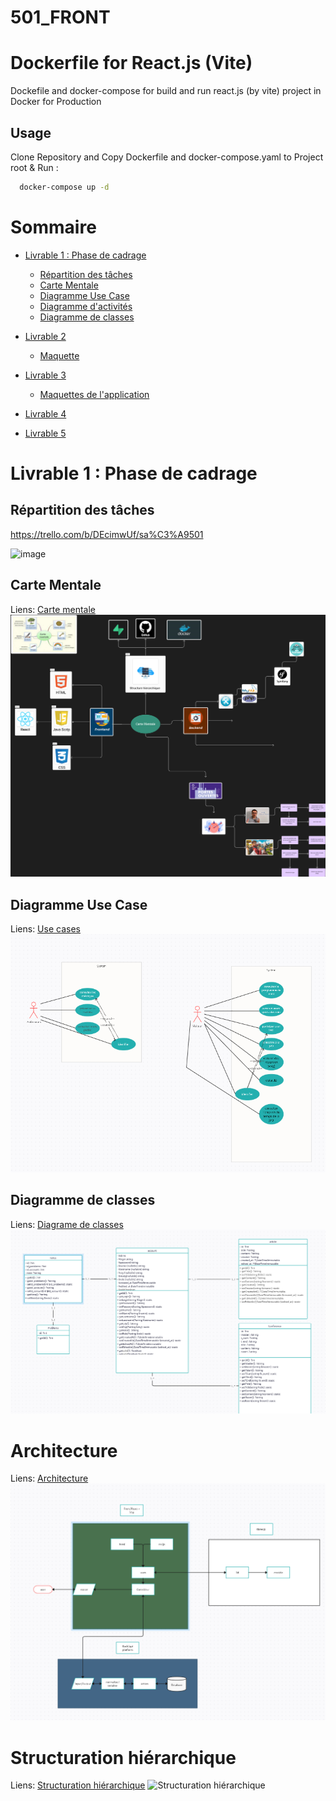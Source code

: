 # 501_FRONT


# Dockerfile for React.js (Vite)

Dockefile and docker-compose for build and run react.js (by vite) project in Docker for Production

## Usage

Clone Repository and Copy Dockerfile and docker-compose.yaml to Project root & Run :

```bash
  docker-compose up -d
```
# Sommaire

- [Livrable 1 : Phase de cadrage](#livrable1)
  - [Répartition des tâches](#répartition-des-tâches)
  - [Carte Mentale](#carte-mentale)
  - [Diagramme Use Case](#diagramme-use-case)
  - [Diagramme d'activités](#diagramme-dactivités)
  - [Diagramme de classes](#diagramme-de-classes)
- [Livrable 2](#livrable--l401_2)
  - [Maquette](#maquette)
- [Livrable 3](#livrable--l401_3)
  - [Maquettes de l'application](#maquettes-de-lapplication)
- [Livrable 4](#livrable_4)
  
- [Livrable 5](#livrable_5)



# Livrable 1 : Phase de cadrage

<h2 id="répartition-des-tâches">Répartition des tâches</h2>

https://trello.com/b/DEcimwUf/sa%C3%A9501

![image](https://github.com/user-attachments/assets/28139fcd-d609-466f-a8c5-d3ad9d3b10d7)


<h2 id="carte-mentale">Carte Mentale</h2>

Liens: [Carte mentale](https://www.figma.com/design/722BNI8EQTC8RiOg9lHHb9/Carte-mentale?node-id=0-1&node-type=canvas&t=yKDDfEvuP5oq29Gm-0)
![Carte mentale](docs/Carte_mentale.png)

<h2 id="diagramme-use-case">Diagramme Use Case</h2>

Liens: [Use cases](https://app.creately.com/d/UO7DATaUb6V/edit)
![Use cases](docs/use_cases.png)


<h2 id="diagramme-de-classes">Diagramme de classes</h2>

Liens: [Diagrame de classes ](https://app.creately.com/d/8IhlOzrDdw2/edit)
![Use cases](docs/class_diagram.PNG)

# Architecture

Liens: [Architecture](https://app.creately.com/d/tdS0ZVhEZFl/edit)
![Architecture](docs/architecture.PNG)

# Structuration hiérarchique

Liens: [Structuration hiérarchique](https://app.creately.com/d/smxBCvPkaN7/edit)
![Structuration hiérarchique](docs/Structuration%20hiérarchique.PNG)